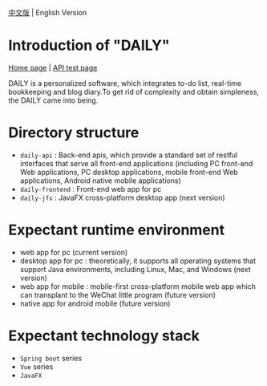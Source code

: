 [中文版](./README.md) | English Version

# Introduction of "DAILY" 
[Home page](http://www.dodaily.cn "Click to preview the `daily-frontend` project") | [API test page](http://api.dodaily.cn/swagger-ui.html "Click to preview the `daily-api` project")

DAILY is a personalized software, which integrates to-do list, real-time bookkeeping and blog diary.To get rid of complexity and obtain simpleness, the DAILY came into being.

# Directory structure
- `daily-api` : Back-end apis, which provide a standard set of restful interfaces that serve all front-end applications (including PC front-end Web applications, PC desktop applications, mobile front-end Web applications, Android native mobile applications)
- `daily-frontend` : Front-end web app for pc
- `daily-jfx` : JavaFX cross-platform desktop app (next version) 

# Expectant runtime environment
- web app for pc (current version) 
- desktop app for pc : theoretically, it supports all operating systems that support Java environments, including Linux, Mac, and Windows (next version)
- web app for mobile : mobile-first cross-platform mobile web app which can transplant to the WeChat little program (future version) 
- native app for android mobile (future version) 

# Expectant technology stack
- `Spring boot` series
- `Vue` series
- `JavaFX`

